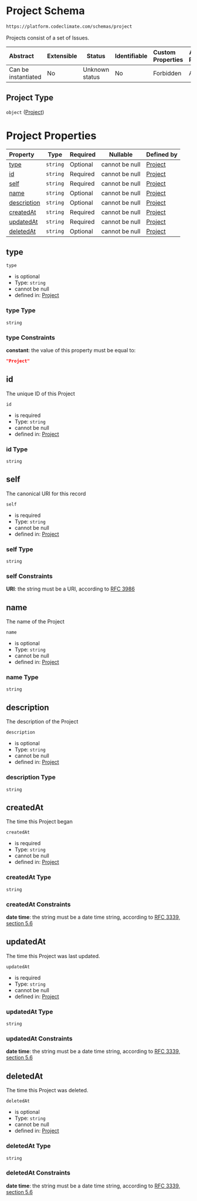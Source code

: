 # Project Schema

```txt
https://platform.codeclimate.com/schemas/project
```

Projects consist of a set of Issues.


| Abstract            | Extensible | Status         | Identifiable | Custom Properties | Additional Properties | Access Restrictions | Defined In                                                                      |
| :------------------ | ---------- | -------------- | ------------ | :---------------- | --------------------- | ------------------- | ------------------------------------------------------------------------------- |
| Can be instantiated | No         | Unknown status | No           | Forbidden         | Allowed               | none                | [Project.schema.json](../../schemas/Project.schema.json "open original schema") |

## Project Type

`object` ([Project](project.md))

# Project Properties

| Property                    | Type     | Required | Nullable       | Defined by                                                                                                                   |
| :-------------------------- | -------- | -------- | -------------- | :--------------------------------------------------------------------------------------------------------------------------- |
| [type](#type)               | `string` | Optional | cannot be null | [Project](project-properties-type.md "https&#x3A;//platform.codeclimate.com/schemas/project#/properties/type")               |
| [id](#id)                   | `string` | Required | cannot be null | [Project](project-properties-id.md "https&#x3A;//platform.codeclimate.com/schemas/project#/properties/id")                   |
| [self](#self)               | `string` | Required | cannot be null | [Project](project-properties-self.md "https&#x3A;//platform.codeclimate.com/schemas/project#/properties/self")               |
| [name](#name)               | `string` | Optional | cannot be null | [Project](project-properties-name.md "https&#x3A;//platform.codeclimate.com/schemas/project#/properties/name")               |
| [description](#description) | `string` | Optional | cannot be null | [Project](project-properties-description.md "https&#x3A;//platform.codeclimate.com/schemas/project#/properties/description") |
| [createdAt](#createdAt)     | `string` | Required | cannot be null | [Project](project-properties-createdat.md "https&#x3A;//platform.codeclimate.com/schemas/project#/properties/createdAt")     |
| [updatedAt](#updatedAt)     | `string` | Required | cannot be null | [Project](project-properties-updatedat.md "https&#x3A;//platform.codeclimate.com/schemas/project#/properties/updatedAt")     |
| [deletedAt](#deletedAt)     | `string` | Optional | cannot be null | [Project](project-properties-deletedat.md "https&#x3A;//platform.codeclimate.com/schemas/project#/properties/deletedAt")     |

## type




`type`

-   is optional
-   Type: `string`
-   cannot be null
-   defined in: [Project](project-properties-type.md "https&#x3A;//platform.codeclimate.com/schemas/project#/properties/type")

### type Type

`string`

### type Constraints

**constant**: the value of this property must be equal to:

```json
"Project"
```

## id

The unique ID of this Project


`id`

-   is required
-   Type: `string`
-   cannot be null
-   defined in: [Project](project-properties-id.md "https&#x3A;//platform.codeclimate.com/schemas/project#/properties/id")

### id Type

`string`

## self

The canonical URI for this record


`self`

-   is required
-   Type: `string`
-   cannot be null
-   defined in: [Project](project-properties-self.md "https&#x3A;//platform.codeclimate.com/schemas/project#/properties/self")

### self Type

`string`

### self Constraints

**URI**: the string must be a URI, according to [RFC 3986](https://tools.ietf.org/html/rfc4291 "check the specification")

## name

The name of the Project


`name`

-   is optional
-   Type: `string`
-   cannot be null
-   defined in: [Project](project-properties-name.md "https&#x3A;//platform.codeclimate.com/schemas/project#/properties/name")

### name Type

`string`

## description

The description of the Project


`description`

-   is optional
-   Type: `string`
-   cannot be null
-   defined in: [Project](project-properties-description.md "https&#x3A;//platform.codeclimate.com/schemas/project#/properties/description")

### description Type

`string`

## createdAt

The time this Project began


`createdAt`

-   is required
-   Type: `string`
-   cannot be null
-   defined in: [Project](project-properties-createdat.md "https&#x3A;//platform.codeclimate.com/schemas/project#/properties/createdAt")

### createdAt Type

`string`

### createdAt Constraints

**date time**: the string must be a date time string, according to [RFC 3339, section 5.6](https://tools.ietf.org/html/rfc3339 "check the specification")

## updatedAt

The time this Project was last updated.


`updatedAt`

-   is required
-   Type: `string`
-   cannot be null
-   defined in: [Project](project-properties-updatedat.md "https&#x3A;//platform.codeclimate.com/schemas/project#/properties/updatedAt")

### updatedAt Type

`string`

### updatedAt Constraints

**date time**: the string must be a date time string, according to [RFC 3339, section 5.6](https://tools.ietf.org/html/rfc3339 "check the specification")

## deletedAt

The time this Project was deleted.


`deletedAt`

-   is optional
-   Type: `string`
-   cannot be null
-   defined in: [Project](project-properties-deletedat.md "https&#x3A;//platform.codeclimate.com/schemas/project#/properties/deletedAt")

### deletedAt Type

`string`

### deletedAt Constraints

**date time**: the string must be a date time string, according to [RFC 3339, section 5.6](https://tools.ietf.org/html/rfc3339 "check the specification")
